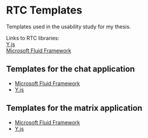 # RTC Templates
Templates used in the usability study for my thesis.

Links to RTC libraries:\
[Y.js](https://github.com/yjs/yjs)\
[Microsoft Fluid Framework](https://fluidframework.com/)

## Templates for the chat application
* [Microsoft Fluid Framework](/Fluid/chat)
* [Y.js](/YJS/chat)

## Templates for the matrix application
* [Microsoft Fluid Framework](/Fluid/matrix)
* [Y.js](/YJS/matrix)
